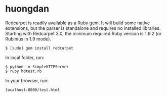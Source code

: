 # huongdan
Redcarpet is readily available as a Ruby gem. It will build some native extensions, but the parser is standalone and requires no installed libraries. Starting with Redcarpet 3.0, the minimum required Ruby version is 1.9.2 (or Rubinius in 1.9 mode).
```
$ [sudo] gem install redcarpet
```
In local folder, run: 
```
$ python -m SimpleHTTPServer 
$ ruby hdtest.rb
```

In your browser, run:
```
localhost:8000/test.html
```
